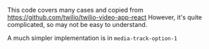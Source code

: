 This code covers many cases and copied from https://github.com/twilio/twilio-video-app-react
However, it's quite complicated, so may not be easy to understand.

A much simpler implementation is in `media-track-option-1`
